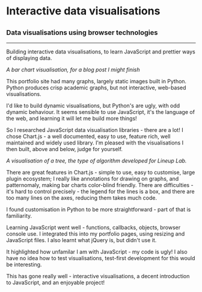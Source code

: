 <script src="https://cdnjs.cloudflare.com/ajax/libs/Chart.js/3.0.0-beta.9/chart.min.js"></script>
<script src="https://cdnjs.cloudflare.com/ajax/libs/patternomaly/1.3.2/patternomaly.js"></script>
<script src="../blog/fix_code_base_not_dev_exp/bar_chart.js"></script>
<script src="sports_algorithm/beta_annotations/chartjs-plugin-annotation.min.js"></script>
<script src="../portfolio/sports_algorithm/scatter_chart.js"></script>

# Interactive data visualisations

## <small>Data visualisations using browser technologies</small>

___

Building interactive data visualisations, to learn JavaScript and prettier ways of displaying data.

<canvas id="demo_bars" class="plot"></canvas>
<script>draw_chart("demo_bars", 'After', [10, 40], [20, 30], [30, 20], [40, 10])</script>

*A bar chart visualisation, for a blog post I might finish*

This portfolio site had many graphs, largely static images built in Python. Python produces crisp academic graphs, but not interactive, web-based visualisations.

I'd like to build dynamic visualisations, but Python's are ugly, with odd dynamic behaviour. It seems sensible to use JavaScript, it's the language of the web, and learning it will let me build more things!

So I researched JavaScript data visualisation libraries - there are a lot! I chose Chart.js - a well documented, easy to use, feature rich, well maintained and widely used library. I'm pleased with the visualisations I then built, above and below, judge for yourself.

<canvas id="scatter_chart"></canvas>
<script>manage_chart_dynamics()</script>
*A visualisation of a tree, the type of algorithm developed for *Lineup Lab*.*

There are great features in Chart.js - simple to use, easy to customise, large plugin ecosystem; I really like annotations for drawing on graphs, and patternomaly, making bar charts color-blind friendly. There are difficulties - it's hard to control precisely - the legend for the lines is a box, and there are too many lines on the axes, reducing them takes much code.

I found customisation in Python to be more straightforward - part of that is familiarity.

Learning JavaScript went well - functions, callbacks, objects, browser console use. I integrated this into my portfolio pages, using resizing and JavaScript files. I also learnt what jQuery is, but didn't use it.

It highlighted how unfamilar I am with JavaScript - my code is ugly! I also have no idea how to test visualisations, test-first development for this would be interesting.

This has gone really well - interactive visualisations, a decent introduction to JavaScript, and an enjoyable project!
